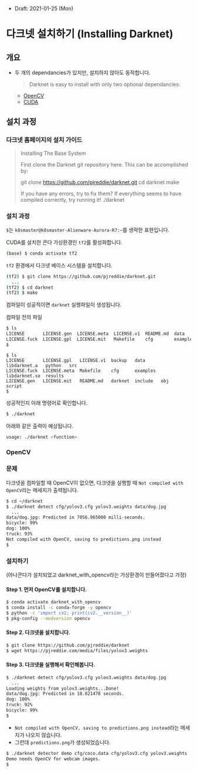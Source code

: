 * Draft: 2021-01-25 (Mon)

# 다크넷 설치하기 (Installing Darknet) 

## 개요
* 두 개의 dependancies가 있지만, 설치하지 않아도 동작합니다.
  > Darknet is easy to install with only two optional dependancies:
  
  * [OpenCV](https://opencv.org/)
  * [CUDA](https://developer.nvidia.com/cuda-downloads)
  
## 설치 과정

### 다크넷 홈페이지의 설치 가이드

> Installing The Base System
> 
> First clone the Darknet git repository here. This can be accomplished by:
> 
> git clone https://github.com/pjreddie/darknet.git
> cd darknet
> make
>
> If you have any errors, try to fix them? If everything seems to have compiled correctly, try running it!
> ./darknet

### 설치 과정 

`$`는 `k8smaster@k8smaster-Alienware-Aurora-R7:~`를 생략한 표현입니다.

CUDA를 설치한 콘다 가상환경인 `tf2`를 활성화합니다.
```bash
(base) $ conda activate tf2
```

`tf2` 환경에서 다크넷 베이스 시스템을 설치합니다.
```bash
(tf2) $ git clone https://github.com/pjreddie/darknet.git
  ...
(tf2) $ cd darknet
(tf2) $ make 
```

컴파일이 성공적이면 `darknet` 실행파일이 생성됩니다. 

컴파일 전의 파일
```bash
$ ls
LICENSE       LICENSE.gen  LICENSE.meta  LICENSE.v1  README.md  data      include  scripts
LICENSE.fuck  LICENSE.gpl  LICENSE.mit   Makefile    cfg        examples  python   src
$
```

``` 컴파일 후의 파일
$ ls
LICENSE       LICENSE.gpl   LICENSE.v1  backup   data      libdarknet.a   python   src
LICENSE.fuck  LICENSE.meta  Makefile    cfg      examples  libdarknet.so  results
LICENSE.gen   LICENSE.mit   README.md   darknet  include   obj            script
$
```

성공적인지 아래 명령어로 확인합니다.
```bash
$ ./darknet
```
아래와 같은 출력이 예상됩니다.
```bash
usage: ./darknet <function>
```

### OpenCV

### 문제

다크넷을 컴파일할 때 OpenCV이 없으면, 다크넷을 실행할 때 `Not compiled with OpenCV`라는 메세지가 출력됩니다.

```bash
$ cd ~/darknet
$ ./darknet detect cfg/yolov3.cfg yolov3.weights data/dog.jpg
  ...
data/dog.jpg: Predicted in 7056.965000 milli-seconds.
bicycle: 99%
dog: 100%
truck: 93%
Not compiled with OpenCV, saving to predictions.png instead
$
```

### 설치하기

(아나콘다가 설치되었고 darknet_with_opencv라는 가상환경이 만들어졌다고 가정)

#### Step 1. 먼저 OpenCV를 설치합니다.

```bash
$ conda activate darknet_with_opencv
$ conda install -c conda-forge -y opencv
$ python -c 'import cv2; print(cv2.__version__)'
$ pkg-config --modversion opencv
```

#### Step 2. 다크넷을 설치합니다.

```bash
$ git clone https://github.com/pjreddie/darknet
$ wget https://pjreddie.com/media/files/yolov3.weights
```

#### Step 3. 다크넷을 실행해서 확인해봅니다.

```bash
$ ./darknet detect cfg/yolov3.cfg yolov3.weights data/dog.jpg
  ...
Loading weights from yolov3.weights...Done!
data/dog.jpg: Predicted in 18.021478 seconds.
dog: 100%
truck: 92%
bicycle: 99%
$
```

* `Not compiled with OpenCV, saving to predictions.png instead`라는 메세지가 나오지 않습니다.
* 그런데 `predictions.png`가 생성되었습니다.



```bash
$ ./darknet detector demo cfg/coco.data cfg/yolov3.cfg yolov3.weights
Demo needs OpenCV for webcam images.
$
```


